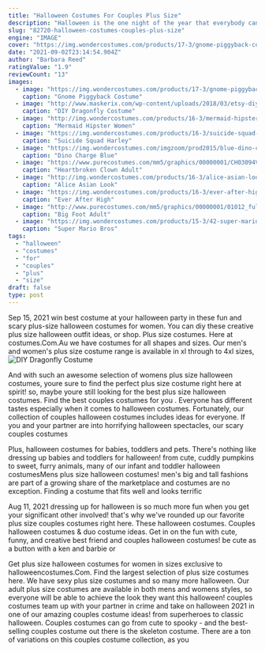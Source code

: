 ```yaml
---
title: "Halloween Costumes For Couples Plus Size"
description: "Halloween is the one night of the year that everybody can let loose and be who they want to be, from a pirate to a princess, or an astronaut to an angel. Thats why, in addition to our standard selection of halloween costumes, were so proud to offer an extensive selection of womens plus size and mens plus size halloween costumes."
slug: "82720-halloween-costumes-couples-plus-size"
engine: "IMAGE"
cover: "https://img.wondercostumes.com/products/17-3/gnome-piggyback-costume.jpg"
date: "2021-09-02T23:14:54.904Z"
author: "Barbara Reed"
ratingValue: "1.9"
reviewCount: "13"
images:
  - image: "https://img.wondercostumes.com/products/17-3/gnome-piggyback-costume.jpg"
    caption: "Gnome Piggyback Costume"
  - image: "http://www.maskerix.com/wp-content/uploads/2018/03/etsy-diy-dragonfly-halloween-costume-idea.jpg"
    caption: "DIY Dragonfly Costume"
  - image: "http://img.wondercostumes.com/products/16-3/mermaid-hipster.jpg"
    caption: "Mermaid Hipster Women"
  - image: "https://img.wondercostumes.com/products/16-3/suicide-squad-harley-quinn-teen-girls-costume.jpg"
    caption: "Suicide Squad Harley"
  - image: "https://img.wondercostumes.com/imgzoom/prod2015/blue-dino-charge-power-ranger-costume.jpg"
    caption: "Dino Charge Blue"
  - image: "https://www.purecostumes.com/mm5/graphics/00000001/CH03094V_full_1.jpg"
    caption: "Heartbroken Clown Adult"
  - image: "http://img.wondercostumes.com/products/16-3/alice-asian-look-classic-girl-costume-.jpg"
    caption: "Alice Asian Look"
  - image: "https://img.wondercostumes.com/products/16-3/ever-after-high-cerise-cerise.jpg"
    caption: "Ever After High"
  - image: "http://www.purecostumes.com/mm5/graphics/00000001/01012_full_1.jpg"
    caption: "Big Foot Adult"
  - image: "https://img.wondercostumes.com/products/15-3/42-super-mario-yoshi-costume.jpg"
    caption: "Super Mario Bros"
tags:
  - "halloween"
  - "costumes"
  - "for"
  - "couples"
  - "plus"
  - "size"
draft: false
type: post
---
```


Sep 15, 2021 win best costume at your halloween party in these fun and scary plus-size halloween costumes for women. You can diy these creative plus size halloween outfit ideas, or shop. Plus size costumes. Here at costumes.Com.Au we have costumes for all shapes and sizes. Our men's and women's plus size costume range is available in xl through to 4xl sizes,
![DIY Dragonfly Costume](http://www.maskerix.com/wp-content/uploads/2018/03/etsy-diy-dragonfly-halloween-costume-idea.jpg "DIY Dragonfly Costume")

And with such an awesome selection of womens plus size halloween costumes, youre sure to find the perfect plus size costume right here at spirit! so, maybe youre still looking for the best plus size halloween costumes. Find the best couples costumes for you . Everyone has different tastes  especially when it comes to halloween costumes. Fortunately, our collection of couples halloween costumes includes ideas for everyone. If you and your partner are into horrifying halloween spectacles, our scary couples costumes
<!--inArticleAds-->

<!--galleryOne-->

Plus, halloween costumes for babies, toddlers and pets. There's nothing like dressing up babies and toddlers for halloween! from cute, cuddly pumpkins to sweet, furry animals, many of our infant and toddler halloween costumesMens plus size halloween costumes! men's big and tall fashions are part of a growing share of the marketplace and costumes are no exception. Finding a costume that fits well and looks terrific
<!--inArticleAds-->

<!--galleryTwo-->

Aug 11, 2021 dressing up for halloween is so much more fun when you get your significant other involved! that's why we've rounded up our favorite plus size couples costumes right here. These halloween costumes. Couples halloween costumes & duo costume ideas. Get in on the fun with cute, funny, and creative best friend and couples halloween costumes! be cute as a button with a ken and barbie or
<!--galleryThree-->

Get plus size halloween costumes for women in sizes exclusive to halloweencostumes.Com. Find the largest selection of plus size costumes here. We have sexy plus size costumes and so many more halloween. Our adult plus size costumes are available in both mens and womens styles, so everyone will be able to achieve the look they want this halloween! couples costumes team up with your partner in crime and take on halloween 2021 in one of our amazing couples costume ideas! from superheroes to classic halloween. Couples costumes can go from cute to spooky - and the best-selling couples costume out there is the skeleton costume. There are a ton of variations on this couples costume collection, as you